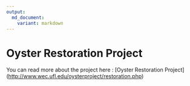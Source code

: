 ```yaml
---
output: 
  md_document:
    variant: markdown
---
```


# Oyster Restoration Project

You can read more about the project here : [Oyster Restoration Project] (http://www.wec.ufl.edu/oysterproject/restoration.php)
